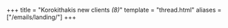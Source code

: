 +++
title = "Korokithakis new clients <em>(8)</em>"
template = "thread.html"
aliases = ["/emails/landing/"]
+++
